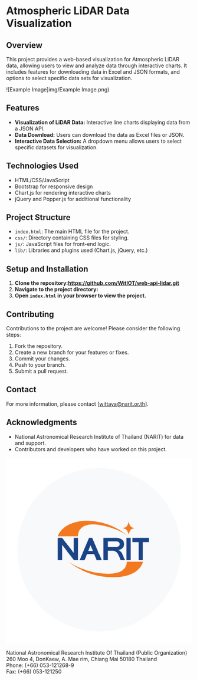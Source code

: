 # Atmospheric LiDAR Data Visualization

## Overview
This project provides a web-based visualization for Atmospheric LiDAR data, allowing users to view and analyze data through interactive charts. It includes features for downloading data in Excel and JSON formats, and options to select specific data sets for visualization.

![Example Image]img/Example Image.png)

## Features
- **Visualization of LiDAR Data:** Interactive line charts displaying data from a JSON API.
- **Data Download:** Users can download the data as Excel files or JSON.
- **Interactive Data Selection:** A dropdown menu allows users to select specific datasets for visualization.

## Technologies Used
- HTML/CSS/JavaScript
- Bootstrap for responsive design
- Chart.js for rendering interactive charts
- jQuery and Popper.js for additional functionality

## Project Structure
- `index.html`: The main HTML file for the project.
- `css/`: Directory containing CSS files for styling.
- `js/`: JavaScript files for front-end logic.
- `lib/`: Libraries and plugins used (Chart.js, jQuery, etc.)

## Setup and Installation
1. **Clone the repository:https://github.com/WitIOT/web-api-lidar.git**
2. **Navigate to the project directory:**
3. **Open `index.html` in your browser to view the project.**

## Contributing
Contributions to the project are welcome! Please consider the following steps:
1. Fork the repository.
2. Create a new branch for your features or fixes.
3. Commit your changes.
4. Push to your branch.
5. Submit a pull request.

## Contact
For more information, please contact [wittaya@narit.or.th].

## Acknowledgments
- National Astronomical Research Institute of Thailand (NARIT) for data and support.
- Contributors and developers who have worked on this project.

![NARIT Logo](NARIT.png)

National Astronomical Research Institute Of Thailand (Public Organization)  
260 Moo 4, DonKaew, A. Mae rim, Chiang Mai 50180 Thailand  
Phone: (+66) 053-121268-9  
Fax: (+66) 053-121250

